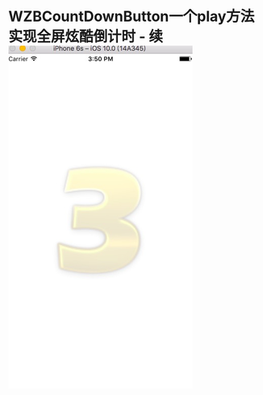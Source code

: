 # WZBCountDownButton一个play方法实现全屏炫酷倒计时 - 续![image](https://github.com/WZBbiao/WZBCountDownButton/blob/master/WZBCountDown.png?raw=true)
